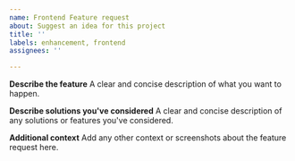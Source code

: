 ```yaml
---
name: Frontend Feature request
about: Suggest an idea for this project
title: ''
labels: enhancement, frontend
assignees: ''

---
```


**Describe the feature**
A clear and concise description of what you want to happen.

**Describe solutions you've considered**
A clear and concise description of any solutions or features you've considered.

**Additional context**
Add any other context or screenshots about the feature request here.
